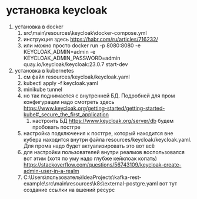 # установка keycloak
1. установка в docker
   1. src\main\resources\keycloak\docker-compose.yml
   2. инструкция здесь https://habr.com/ru/articles/716232/
   3. или можно просто docker run -p 8080:8080 -e KEYCLOAK_ADMIN=admin -e KEYCLOAK_ADMIN_PASSWORD=admin quay.io/keycloak/keycloak:23.0.7 start-dev
2. установка в kubernetes
   1. см файл resources/keycloak/keycloak.yaml
   2. kubectl apply -f keycloak.yaml
   3. minikube tunnel
   4. но так поднимается с внутренней БД. Подробней для пром конфигурации надо смотреть здесь https://www.keycloak.org/getting-started/getting-started-kube#_secure_the_first_application
      1. настроить БД https://www.keycloak.org/server/db будем пробовать постгре
   4. настройка подключения к постгре, который находится вне кубера находится внутри файла resources/keycloak/keycloak.yaml. Для прома надо будет актуализировать это вот всё
   5. для настройки пользователей внутри реалмов воспользовался вот этим (хотя по уму надо глубже кейклоак копать) https://stackoverflow.com/questions/56743109/keycloak-create-admin-user-in-a-realm
   6. C:\Users\пользователь\IdeaProjects\kafka-rest-example\src\main\resources\k8s\external-postgre.yaml вот тут создание ссылки на вшений ресурс